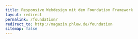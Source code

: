 ```yaml
---
title: Responsive Webdesign mit dem Foundation Framework
layout: redirect
permalink: /foundation/
redirect_to: http://magazin.phlow.de/foundation
sitemap: false
---
```


